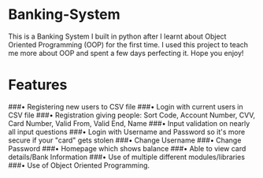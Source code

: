 # Banking-System
This is a Banking System I built in python after I learnt about Object Oriented Programming (OOP) for the first time. I used this project to teach me more about OOP and spent a few days perfecting it. Hope you enjoy!

#  Features
###• Registering new users to CSV file 
###• Login with current users in CSV file
###• Registration giving people: Sort Code, Account Number, CVV, Card Number, Valid From, Valid End, Name
###• Input validation on nearly all input questions
###• Login with Username and Password so it's more secure if your "card" gets stolen
###• Change Username
###• Change Password
###• Homepage which shows balance
###• Able to view card details/Bank Information
###• Use of multiple different modules/libraries
###• Use of Object Oriented Programming.
